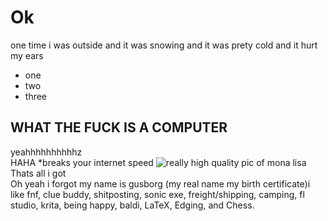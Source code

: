 # Ok
one time i was outside and it was snowing and it was prety cold and it hurt my ears
- one
- two
- three
## WHAT THE FUCK IS A COMPUTER
yeahhhhhhhhhhz  
HAHA *breaks your internet speed
![really high quality pic of mona lisa](https://upload.wikimedia.org/wikipedia/commons/e/ec/Mona_Lisa%2C_by_Leonardo_da_Vinci%2C_from_C2RMF_retouched.jpg)
Thats all i got  
Oh yeah i forgot my name is gusborg (my real name my birth certificate)i like fnf, clue buddy, shitposting, sonic exe, freight/shipping, camping, fl studio, krita, being happy, baldi, LaTeX, Edging, and Chess.